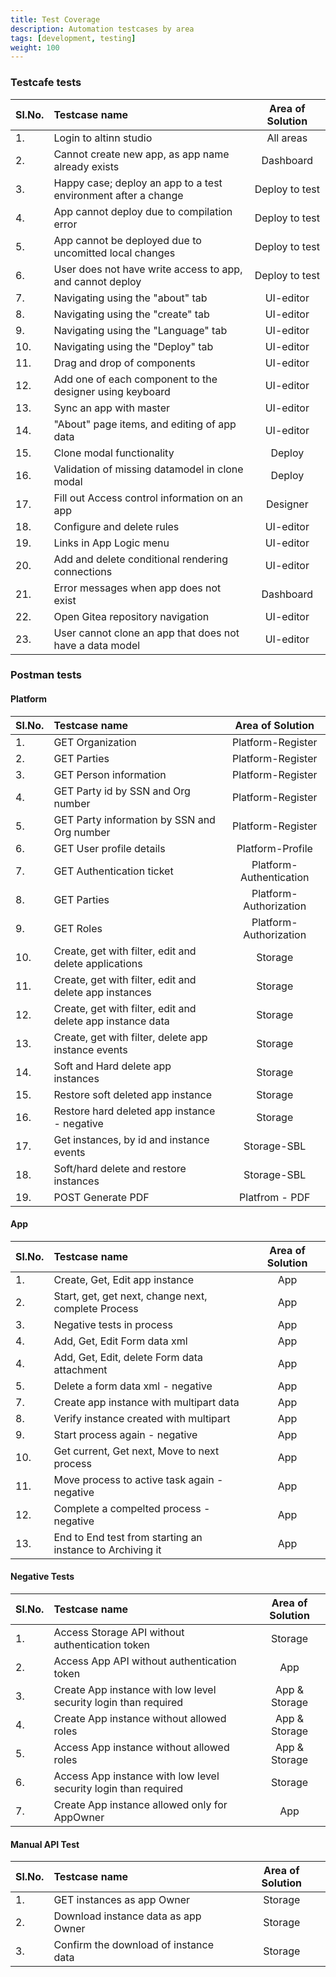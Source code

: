 ```yaml
---
title: Test Coverage
description: Automation testcases by area
tags: [development, testing]
weight: 100
---
```


###  Testcafe tests

| Sl.No. | Testcase name                                                  | Area of Solution |
| :----- | :------------------------------------------------------------- | :--------------: |
| 1.     | Login to altinn studio                                         |    All areas     |
| 2.     | Cannot create new app, as app name already exists              |    Dashboard     |
| 3.     | Happy case; deploy an app to a test environment after a change |  Deploy to test  |
| 4.     | App cannot deploy due to compilation error                     |  Deploy to test  |
| 5.     | App cannot be deployed due to uncomitted local changes         |  Deploy to test  |
| 6.     | User does not have write access to app, and cannot deploy      |  Deploy to test  |
| 7.     | Navigating using the "about" tab                               |    UI-editor     |
| 8.     | Navigating using the "create" tab                              |    UI-editor     |
| 9.     | Navigating using the "Language" tab                            |    UI-editor     |
| 10.    | Navigating using the "Deploy" tab                              |    UI-editor     |
| 11.    | Drag and drop of components                                    |    UI-editor     |
| 12.    | Add one of each component to the designer using keyboard       |    UI-editor     |
| 13.    | Sync an app with master                                        |    UI-editor     |
| 14.    | "About" page items, and editing of app data                    |    UI-editor     |
| 15.    | Clone modal functionality                                      |      Deploy      |
| 16.    | Validation of missing datamodel in clone modal                 |      Deploy      |
| 17.    | Fill out Access control information on an app                  |     Designer     |
| 18.    | Configure and delete rules                                     |    UI-editor     |
| 19.    | Links in App Logic menu                                        |    UI-editor     |
| 20.    | Add and delete conditional rendering connections               |    UI-editor     |
| 21.    | Error messages when app does not exist                         |    Dashboard     |
| 22.    | Open Gitea repository navigation                               |    UI-editor     |
| 23.    | User cannot clone an app that does not have a data model       |    UI-editor     |

### Postman tests
#### Platform
| Sl.No. | Testcase name                                              |    Area of Solution     |
| :----- | :--------------------------------------------------------- | :---------------------: |
| 1.     | GET Organization                                           |    Platform-Register    |
| 2.     | GET Parties                                                |    Platform-Register    |
| 3.     | GET Person information                                     |    Platform-Register    |
| 4.     | GET Party id by SSN and Org number                         |    Platform-Register    |
| 5.     | GET Party information by SSN and Org number                |    Platform-Register    |
| 6.     | GET User profile details                                   |    Platform-Profile     |
| 7.     | GET Authentication ticket                                  | Platform-Authentication |
| 8.     | GET Parties                                                | Platform-Authorization  |
| 9.     | GET Roles                                                  | Platform-Authorization  |
| 10.    | Create, get with filter, edit and delete applications      |         Storage         |
| 11.    | Create, get with filter, edit and delete app instances     |         Storage         |
| 12.    | Create, get with filter, edit and delete app instance data |         Storage         |
| 13.    | Create, get with filter, delete app instance events        |         Storage         |
| 14.    | Soft and Hard delete app instances                         |         Storage         |
| 15.    | Restore soft deleted app instance                          |         Storage         |
| 16.    | Restore hard deleted app instance - negative               |         Storage         |
| 17.    | Get instances, by id and instance events                   |       Storage-SBL       |
| 18.    | Soft/hard delete and restore instances                     |       Storage-SBL       |
| 19.    | POST Generate PDF                                          |     Platfrom - PDF      |

#### App
| Sl.No. | Testcase name                                             | Area of Solution |
| :----- | :-------------------------------------------------------- | :--------------: |
| 1.     | Create, Get, Edit app instance                            |       App        |
| 2.     | Start, get, get next, change next, complete Process       |       App        |
| 3.     | Negative tests in process                                 |       App        |
| 4.     | Add, Get, Edit Form data xml                              |       App        |
| 4.     | Add, Get, Edit, delete Form data attachment               |       App        |
| 5.     | Delete a form data xml - negative                         |       App        |
| 7.     | Create app instance with multipart data                   |       App        |
| 8.     | Verify instance created with multipart                    |       App        |
| 9.     | Start process again - negative                            |       App        |
| 10.    | Get current, Get next, Move to next process               |       App        |
| 11.    | Move process to active task again - negative              |       App        |
| 12.    | Complete a compelted process - negative                   |       App        |
| 13.    | End to End test from starting an instance to Archiving it |       App        |

#### Negative Tests
| Sl.No. | Testcase name                                                   | Area of Solution |
| :----- | :-------------------------------------------------------------- | :--------------: |
| 1.     | Access Storage API without authentication token                 |     Storage      |
| 2.     | Access App API without authentication token                     |       App        |
| 3.     | Create App instance with low level security login than required |  App & Storage   |
| 4.     | Create App instance without allowed roles                       |  App & Storage   |
| 5.     | Access App instance without allowed roles                       |  App & Storage   |
| 6.     | Access App instance with low level security login than required |     Storage      |
| 7.     | Create App instance allowed only for AppOwner                   |       App        |

#### Manual API Test
| Sl.No. | Testcase name                         | Area of Solution |
| :----- | :------------------------------------ | :--------------: |
| 1.     | GET instances as app Owner            |     Storage      |
| 2.     | Download instance data as app Owner   |     Storage      |
| 3.     | Confirm the download of instance data |     Storage      |
